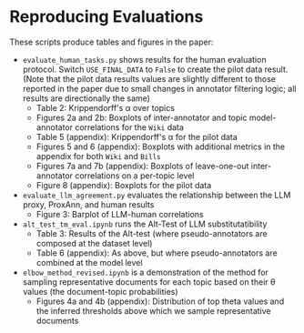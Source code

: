 # Reproducing Evaluations

These scripts produce tables and figures in the paper:
 * `evaluate_human_tasks.py` shows results for the human evaluation protocol. Switch `USE_FINAL_DATA` to `False` to create the pilot data result. (Note that the pilot data results values are slightly different to those reported in the paper due to small changes in annotator filtering logic; all results are directionally the same)
   * Table 2: Krippendorff's α over topics
   * Figures 2a and 2b: Boxplots of inter-annotator and topic model-annotator correlations for the `Wiki` data
   * Table 5 (appendix): Krippendorff's α for the pilot data
   * Figures 5 and 6 (appendix): Boxplots with additional metrics in the appendix for both `Wiki` and `Bills`
   * Figures 7a and 7b (appendix): Boxplots of leave-one-out inter-annotator correlations on a per-topic level
   * Figure 8 (appendix): Boxplots for the pilot data
 * `evaluate_llm_agreement.py` evaluates the relationship between the LLM proxy, ProxAnn, and human results
   * Figure 3: Barplot of LLM-human correlations
 * `alt_test_tm_eval.ipynb` runs the Alt-Test of LLM substitutatibility
   * Table 3: Results of the Alt-test (where pseudo-annotators are composed at the dataset level)
   * Table 6 (appendix): As above, but where pseudo-annotators are combined at the model level
 * `elbow_method_revised.ipynb` is a demonstration of the method for sampling representative documents for each topic based on their θ values (the document-topic probabilities)
   * Figures 4a and 4b (appendix): Distribution of top theta values and the inferred thresholds above which we sample representative documents